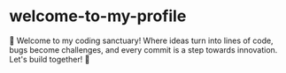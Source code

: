 # welcome-to-my-profile
👋 Welcome to my coding sanctuary! Where ideas turn into lines of code, bugs become challenges, and every commit is a step towards innovation. Let's build together! 🚀
